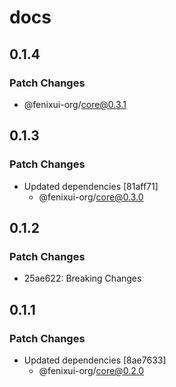 # docs

## 0.1.4

### Patch Changes

- @fenixui-org/core@0.3.1

## 0.1.3

### Patch Changes

- Updated dependencies [81aff71]
  - @fenixui-org/core@0.3.0

## 0.1.2

### Patch Changes

- 25ae622: Breaking Changes

## 0.1.1

### Patch Changes

- Updated dependencies [8ae7633]
  - @fenixui-org/core@0.2.0
